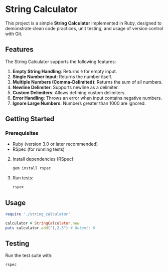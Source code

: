 # String Calculator

This project is a simple **String Calculator** implemented in Ruby, designed to demonstrate clean code practices, unit testing, and usage of version control with Git.

## Features

The String Calculator supports the following features:

1. **Empty String Handling**: Returns `0` for empty input.
2. **Single Number Input**: Returns the number itself.
3. **Multiple Numbers (Comma-Delimited)**: Returns the sum of all numbers.
4. **Newline Delimiter**: Supports newline as a delimiter.
5. **Custom Delimiters**: Allows defining custom delimiters.
6. **Error Handling**: Throws an error when input contains negative numbers.
7. **Ignore Large Numbers**: Numbers greater than 1000 are ignored.
## Getting Started

### Prerequisites
- Ruby (version 3.0 or later recommended)
- RSpec (for running tests)
2. Install dependencies (RSpec):
   ```bash
   gem install rspec

3. Run tests:
   ```bash
   rspec
## Usage

```ruby
require './string_calculator'

calculator = StringCalculator.new
puts calculator.add("1,2,3") # Output: 6
```
## Testing
Run the test suite with:
```bash
rspec
```
